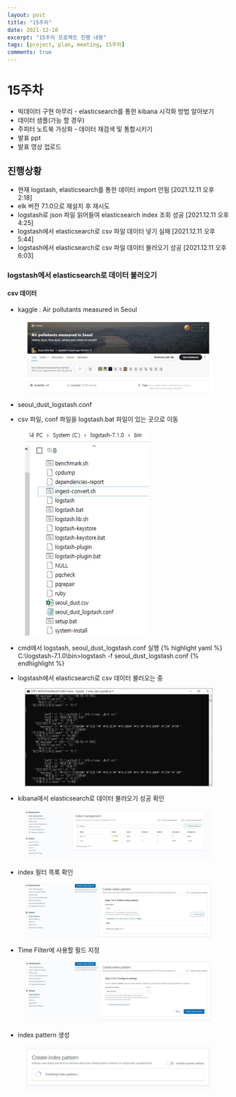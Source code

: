 ```yaml
---
layout: post
title: "15주차"
date: 2021-12-10
excerpt: "15주차 프로젝트 진행 내용"
tags: [project, plan, meeting, 15주차]
comments: true
---
```


# 15주차
* 빅데이터 구현 마무리 - elasticsearch를 통한 kibana 시각화 방법 알아보기
* 데이터 샘플(가능 할 경우)
* 주피터 노트북 가상화 - 데이터 재검색 및 통합시키기
* 발표 ppt
* 발표 영상 업로드

## 진행상황
* 현재 logstash, elasticsearch를 통한 데이터 import 안됨 [2021.12.11 오후 2:18]
* elk 버전 7.1.0으로 재설치 후 재시도
* logstash로 json 파일 읽어들여 elasticsearch index 조회 성공 [2021.12.11 오후 4:25]
* logstash에서 elasticsearch로 csv 파일 데이터 넣기 실패 [2021.12.11 오후 5:44]
* logstash에서 elasticsearch로 csv 파일 데이터 불러오기 성공 [2021.12.11 오후 6:03]

### logstash에서 elasticsearch로 데이터 불러오기
#### csv 데이터
* kaggle : Air pollutants measured in Seoul

<figure>
	<img src="/assets/img/post/kaggle_dust_file.jpg">
</figure>

* seoul_dust_logstash.conf
<script src="https://gist.github.com/riri0602/1a0dbfc510f1efd2a887b5a3eeaa6191.js"></script>

* csv 파일, conf 파일을 logstash.bat 파일이 있는 곳으로 이동
<figure>
	<img src="/assets/img/post/file_위치.jpg">
</figure>

* cmd에서 logstash, seoul_dust_logstash.conf 실행
{% highlight yaml %}
C:\logstash-7.1.0\bin>logstash -f seoul_dust_logstash.conf
{% endhighlight %}

* logstash에서 elasticsearch로 csv 데이터 불러오는 중
<figure>
	<img src="/assets/img/post/logstash_elasticsearch_upload.jpg">
</figure>

* kibana에서 elasticsearch로 데이터 불러오기 성공 확인
<figure>
	<img src="/assets/img/post/elasticsearch_data.jpg">
</figure>

* index 필터 목록 확인
<figure>
	<img src="/assets/img/post/dust_logstash.jpg">
</figure>

* Time Filter에 사용할 필드 지정
<figure>
	<img src="/assets/img/post/kibana_dust.jpg">
</figure>

* index pattern 생성
<figure>
	<img src="/assets/img/post/creating_index_pattern.jpg">
</figure>
